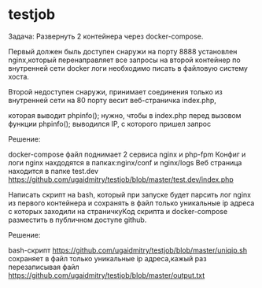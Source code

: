# testjob
Задача:
Развернуть 2 контейнера через docker-compose.

Первый должен быль доступен снаружи на порту 8888 установлен nginx,который перенаправляет все запросы на второй контейнер по внутренней сети docker логи необходимо писать в файловую систему хоста.

Второй недоступен снаружи, принимает соединения только из внутренней сети на 80 порту весит веб-страничка index.php,

которая выводит phpinfo(); нужно, чтобы в index.php перед вызовом функции phpinfo(); выводился IP, с которого пришел запрос 

Решение:

docker-compose файл поднимает 2 сервиса nginx и php-fpm
Конфиг и логи nginx нахдодятся в папках:nginx/conf и nginx/logs
Веб страница находится в папке test.dev
https://github.com/ugaidmitry/testjob/blob/master/test.dev/index.php


Написать скрипт на bash, который при запуске будет парсить лог nginx из первого контейнера и сохранять в файл только уникальные ip адреса с которых заходили на страничкуКод скрипта и docker-compose разместить в публичном доступе github.


Решение:

bash-скрипт https://github.com/ugaidmitry/testjob/blob/master/uniqip.sh сохраняет в файл только уникальные ip адреса,кажый раз перезаписывая файл https://github.com/ugaidmitry/testjob/blob/master/output.txt





